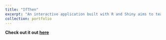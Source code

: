 ```yaml
---
title: "IfThen"
excerpt: "An interactive application built with R and Shiny aims to teach statistics students conditional probability via visualizations. (CSC 324 Final Project: In Collaboration with Tanmaie Kailash, Euijin Kang and Leia Sohn, 2022 Spring Grinnell College)"
collection: portfolio
---
```




**Check out it out [here](https://muqiguo.shinyapps.io/ifThen/)**
